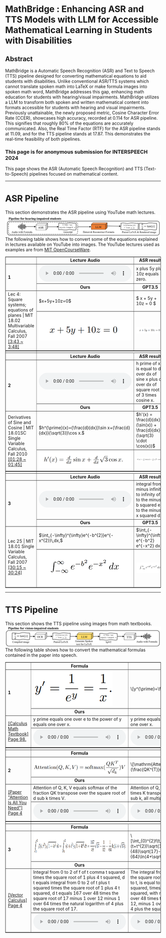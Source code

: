 # MathBridge : Enhancing ASR and TTS Models with LLM for Accessible Mathematical Learning in Students with Disabilities

## Abstract
MathBridge is a Automatic Speech Recognition (ASR) and Text to Speech (TTS) pipeline designed for converting mathematical equations to aid students with disabilities. Unlike conventional ASR/TTS systems which cannot translate spoken math into LaTeX or make formula images into spoken math word, MathBridge addresses this gap, enhancing math education for students with hearing/visual impairments. MathBridge utilizes a LLM to transform both spoken and written mathematical content into formats accessible for students with hearing and visual impairments. Previously unattainable, the newly proposed metric, Cosine Character Error Rate (CCER), showcases high accuracy, recorded at 0.114 for ASR pipeline. This signifies that roughly 80% of the equations are accurately communicated. Also, the Real Time Factor (RTF) for the ASR pipeline stands at 11.09, and for the TTS pipeline stands at 17.87. This demonstrates the real-time feasibility of both pipelines.

### This page is for anonymous submission for INTERSPEECH 2024

This page shows the ASR (Automatic Speech Recognition) and TTS (Text-to-Speech) pipelines focused on mathematical content.

---

# ASR Pipeline
This section demonstrates the ASR pipeline using YouTube math lectures.
![ASR pipeline](images/hearing_impaired_pipeline.png)
The following table shows how to convert some of the equations explained in lectures available on YouTube into images.
The YouTube lectures used as examples are from [MIT OpenCourseWare](https://www.youtube.com/@mitocw).


<table border="1">
  <colgroup>
    <col style="width:auto;">
    <col style="width:400px;">
    <col style="width:400px;">
  </colgroup>
  <tr>
    <td></td>
    <td align="center"><b>Lecture Audio</b></td>
    <td align="center"><b>ASR result</b></td>
  </tr>
  <tr>
    <td rowspan="2"><strong>1</strong></td>
    <td>
      <audio controls>
        <source src="audios/example1.wav" type="audio/mpeg">
        Your browser does not support the audio element.
      </audio>
    </td>
    <td>x plus 5y plus 10z equals zero. </td>
  </tr>
  <tr>
    <td align="center"><b>Ours</b></td>
    <td align="center"><b>GPT3.5</b></td>
  </tr>
  <tr>
    <td style="border-bottom: 2px solid black;" rowspan="2">
      Lec 4: Square systems; equations of planes | MIT 18.02 Multivariable Calculus, Fall 2007
      <a href="https://youtu.be/YBajUR3EFSM?t=223" target="_blank">[3:43 ~ 3:48]</a>
    </td>
    <td>$x+5y+10z=0$</td>
    <td>$ x + 5y + 10z = 0 $</td>
  </tr>
  <tr>
    <td style="border-bottom: 2px solid black;"><img src="images/fig1.png" alt="Math formula image"></td>
    <td style="border-bottom: 2px solid black;"><img src="images/fig1.png" alt="Math formula image"></td>
  </tr>
  <tr>
    <td></td>
  </tr>
  <tr>
    <td></td>
    <td align="center"><b>Lecture Audio</b></td>
    <td align="center"><b>ASR result</b></td>
  </tr>
  <tr>
    <td rowspan="2"><strong>2</strong></td>
    <td>
      <audio controls>
        <source src="audios/example2.wav" type="audio/mpeg">
        Your browser does not support the audio element.
      </audio>
    </td>
    <td>h prime of x is equal to d over dx of sine x plus d over dx of square root of 3 times cosine x.</td>
  </tr>
  <tr>
    <td align="center"><b>Ours</b></td>
    <td align="center"><b>GPT3.5</b></td>
  </tr>
  <tr>
    <td style="border-bottom: 2px solid black;" rowspan="2">
      Derivatives of Sine and Cosine | MIT 18.01SC Single Variable Calculus, Fall 2010
      <a href="https://youtu.be/Bb-bgJdOqig?t=88" target="_blank">[01:28 ~ 01:45]</a>
    </td>
    <td>$h^{\prime}(x)={\frac{d}{dx}}\sin x+{\frac{d}{dx}}{\sqrt{3}}\cos x.$</td>
    <td>$h'(x) = \frac{d}{dx}(\sin(x)) + \frac{d}{dx}(\sqrt{3} \cdot \cos(x))$</td>
  </tr>
  <tr>
    <td style="border-bottom: 2px solid black;"><img src="images/fig2.png" alt="Math formula image"></td>
    <td style="border-bottom: 2px solid black;"><img src="images/fig2_GPT.png" alt="Math formula image"></td>
  </tr>
  <tr>
    <td></td>
  </tr>
  <tr>
    <td></td>
    <td align="center"><b>Lecture Audio</b></td>
    <td align="center"><b>ASR result</b></td>
  </tr>
  <tr>
    <td rowspan="2"><strong>3</strong></td>
    <td>
      <audio controls>
        <source src="audios/example3.wav" type="audio/mpeg">
        Your browser does not support the audio element.
      </audio>
    </td>
    <td>integral from minus infinity to infinity of e to the minus b squared e to the minus x squared dx.</td>
  </tr>
  <tr>
    <td align="center"><b>Ours</b></td>
    <td align="center"><b>GPT3.5</b></td>
  </tr>
  <tr>
    <td rowspan="2">
      Lec 25 | MIT 18.01 Single Variable Calculus, Fall 2007
      <a href="https://youtu.be/zUEuKrxgHws?t=1815" target="_blank">[30:15 ~ 30:24]</a>
    </td>
    <td>$\int_{-\infty}^{\infty}e^{-b^{2}}e^{-x^{2}}\,dx,$</td>
    <td>$\int_{-\infty}^{\infty} e^{-b^2} e^{-x^2} dx$</td>
  </tr>
  <tr>
    <td><img src="images/fig3.png" alt="Math formula image"></td>
    <td><img src="images/fig3.png" alt="Math formula image"></td>
  </tr>
</table>
 

---

# TTS Pipeline
This section shows the TTS pipeline using images from math textbooks.
![TTS pipeline](images/vision_impaired_pipeline.png)
The following table shows how to convert the mathematical formulas contained in the paper into speech.

<table border="1">
  <colgroup>
    <col style="width:auto;">
    <col style="width:700px;">
    <col style="width:300px;">
  </colgroup>
  <tr>
    <td></td>
    <td align="center"><b>Formula</b></td>
    <td align="center"><b>OCR result</b></td>
  </tr>
  <tr>
    <td rowspan="2"><strong>1</strong></td>
    <td><img src="images/tts_fig1_1.png" alt="Math formula image"></td>
    <td>\[y^{\prime}=\frac{1}{e^{y}}=\frac{1}{x}.\] </td>
  </tr>
  <tr>
    <td align="center"><b>Ours</b></td>
    <td align="center"><b>GPT3.5</b></td>
  </tr>
  <tr>
    <td style="border-bottom: 2px solid black;" rowspan="2">
      <a href="https://www.whitman.edu/mathematics/california_calculus/calculus.pdf" target="_blank">[Calculus Math Textbook] Page 98.</a>
    </td>
    <td>y prime equals one over e to the power of y equals one over x.</td>
    <td>y prime equals one over e to the power of y equals one over x.</td>
  </tr>
  <tr>
    <td style="border-bottom: 2px solid black;">
      <audio controls>
        <source src="audios/tts_1_ver2.wav" type="audio/mpeg">
         Your browser does not support the audio element.
      </audio>  
    </td>
    <td style="border-bottom: 2px solid black;">
       <audio controls>
        <source src="audios/tts_1_ver2_GPT.wav" type="audio/mpeg">
         Your browser does not support the audio element.
      </audio>  
    </td>
  </tr>
  <tr>
    <td></td>
  </tr>
  <tr>
    <td></td>
    <td align="center"><b>Formula</b></td>
    <td align="center"><b>OCR result</b></td>
  </tr>
  <tr>
    <td rowspan="2"><strong>2</strong></td>
    <td><img src="images/attention_fig_2_1.png" alt="Math formula image"></td>
    <td>\[\mathrm{Attention}(Q,K,V)=\mathrm{softmax}(\frac{QK^{T}}{\sqrt{d_{k}}})V \] </td>
  </tr>
  <tr>
    <td align="center"><b>Ours</b></td>
    <td align="center"><b>GPT3.5</b></td>
  </tr>
  <tr>
    <td style="border-bottom: 2px solid black;" rowspan="2">
      <a href="https://arxiv.org/pdf/1706.03762.pdf" target="_blank">[Paper "Attention Is All You Need"] Page 4</a>
    </td>
    <td>Attention of Q, K, V equals softmax of the fraction QK transpose over the square root of d sub k times V.</td>
    <td>Attention of Q, K, and V is equal to softmax of Q times K transpose divided by the square root of d sub k, all multiplied by V.</td>
  </tr>
  <tr>
    <td style="border-bottom: 2px solid black;">
      <audio controls>
        <source src="audios/tts2.wav" type="audio/mpeg">
         Your browser does not support the audio element.
      </audio>  
    </td>
    <td style="border-bottom: 2px solid black;">
       <audio controls>
        <source src="audios/tts_2_ver1_GPT.wav" type="audio/mpeg">
         Your browser does not support the audio element.
      </audio>  
    </td>
  </tr>
  <tr>
    <td></td>
  </tr>
  <tr>
    <td></td>
    <td align="center"><b>Formula</b></td>
    <td align="center"><b>OCR result</b></td>
  </tr>
  <tr> 
    <td rowspan="2"><strong>3</strong></td>
    <td><img src="images/tts_fig3_ver2.png" width="800" height="90" alt="Math formula image"></td>
    <td>\[\int_{0}^{2}f(t,t^{2})\sqrt{1+4t^{2}}\,dt=\int_{0}^{2}(t+t^{2})\sqrt{1+4t^{2}}\, dt=\frac{167}{48}\sqrt{17}-\frac{1}{12}-\frac{1}{64}\ln(4+\sqrt{17}).\] </td>
  </tr>
  <tr>
    <td align="center"><b>Ours</b></td>
    <td align="center"><b>GPT3.5</b></td>
  </tr>
  <tr>
    <td rowspan="2">
      <a href="https://www.whitman.edu/mathematics/multivariable/multivariable_16_Vector_Calculus.pdf" target="_blank">[Vector Calculus] Page 4</a>
    </td>
    <td>Integral from 0 to 2 of f of t comma t squared times the square root of 1 plus 4 t squared, d t equals integral from 0 to 2 of t plus t squared times the square root of 1 plus 4 t squared, d t equals 167 over 48 times the square root of 17 minus 1 over 12 minus 1 over 64 times the natural logarithm of 4 plus the square root of 17.</td>
    <td>The integral from 0 to 2 of f of t, t squared, times the square root of 1 plus 4 t squared, with respect to t, is equal to the integral from 0 to 2 of t plus t squared, times the square root of 1 plus 4 t squared, with respect to t, which simplifies to 167 over 48 times the square root of 17, minus 1 over 12, minus 1 over 64 times the natural logarithm of 4 plus the square root of 17.</td>
  <tr>
    <td>
      <audio controls>
        <source src="audios/tts3.wav" type="audio/mpeg">
         Your browser does not support the audio element.
      </audio>  
    </td>
    <td>
       <audio controls>
        <source src="audios/tts_3_ver1_GPT.wav" type="audio/mpeg">
         Your browser does not support the audio element.
      </audio>  
    </td>
  </tr>
  </tr>
</table>



